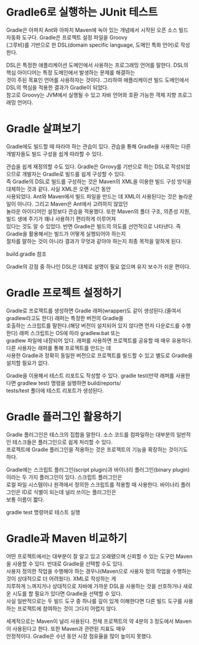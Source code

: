 # **Gradle6로 실행하는 JUnit 테스트**  
Gradle은 아파치 Ant와 아파치 Maven에 녹아 있는 개념에서 시작된 오픈 소스 빌드 자동화 도구다. Gradle은 프로젝트 설정 파일을 Groovy  
(그루비)를 기반으로 한 DSL(domain specific language, 도메인 특화 언어)로 작성한다.  
  
DSL은 특정한 애플리케이션 도메인에서 사용하는 프로그래밍 언어를 말한다. DSL의 핵심 아이디어는 특정 도메인에서 발생하는 문제를 해결하는  
것이 주된 목표인 언어를 사용하자는 것이다. 그리하여 애플리케이션 빌드 도메인에서 DSL의 핵심을 적용한 결과가 Gradle이 되었다.  
참고로 Groovy는 JVM에서 실행될 수 있고 자바 언어와 호환 가능한 객체 지향 프로그래밍 언어다.  
  
# **Gradle 살펴보기**  
Gradle에도 빌드할 때 따라야 하는 관습이 있다. 관습을 통해 Gradle을 사용하는 다른 개발자들도 빌드 구성을 쉽게 따라할 수 있다.  
  
관습을 쉽게 재정의할 수도 있다. Gradle은 Grrovy를 기반으로 하는 DSL로 작성되었으므로 개발자는 Gradle로 빌드를 쉽게 구성할 수 있다.  
즉 Gradle의 DSL로 빌드를 구성하는 것은 Maven의 XML을 이용한 빌드 구성 방식을 대체하는 것과 같다. 사실 XML은 오랜 시간 동안  
사용되었다. Ant와 Maven에서 빌드 파일을 만드는 데 XML이 사용된다는 것은 놀라운 일이 아니다. 그리고 Maven은 Ant에서 고려하지 않았던  
놀라운 아이디어인 설정보다 관습을 적용했다. 또한 Maven의 폴더 구조, 의존성 지원, 빌드 생애 주기가 꽤나 사용하기 편리하게 이루어져  
있다는 것도 알 수 있었다. 반면 Gradle은 빌드의 의도를 선언적으로 나타낸다. 즉 Gradle을 활용해서는 빌드가 어떻게 실행되어야 하는지  
절차를 말하는 것이 아니라 결과가 무엇과 같아야 하는지 최종 목적을 말하게 된다.  
  
build.gradle 참조  
  
Gradle의 강점 중 하나인 DSL은 대체로 설명이 필요 없으며 유지 보수가 쉬운 편이다.  
  
# **Gradle 프로젝트 설정하기**  
Gradle로 프로젝트를 생성하면 Gradle 래퍼(wrapper)도 같이 생성된다.(줄여서 gradlew라고도 한다) 래퍼는 특정한 버전의 Gradle을  
호출하는 스크립트를 말한다.(해당 버전이 설치되어 있지 않다면 먼저 다운로드를 수행한다) 래퍼 스크립트는 OS에 따라 gradlew.bat 또는  
gradlew 파일에 내장되어 있다. 래퍼를 사용하면 프로젝트를 공유할 때 매우 유용하다. 다른 사용자는 래퍼를 통해 프로젝트를 만드는 데  
사용한 Gradle과 정확히 동일한 버전으로 프로젝트를 빌드할 수 있고 별도로 Gradle을 설치할 필요가 없다.  
  
Gradle을 이용해서 테스트 리포트도 작성할 수 있다. gradle test(만약 래퍼를 사용한다면 gradlew test) 명령을 실행하면 build/reports/  
tests/test 폴더에 테스트 리포트가 생성된다.  
  
# **Gradle 플러그인 활용하기**  
Gradle 플러그인은 테스크의 집합을 말한다. 소스 코드를 컴파일하는 대부분의 일반적인 테스크들은 플러그인으로 쉽게 처리할 수 있다.  
프로젝트에 Gradle 플러그인을 적용하는 것은 프로젝트의 기능을 확장하는 것이기도 하다.  
  
Gradle에는 스크립트 플러그인(script plugin)과 바이너리 플러그인(binary plugin)이라는 두 가지 플러그인이 있다. 스크립트 플러그인은  
로컬 파일 시스템이나 원격에서 정의한 스크립트를 적용할 때 사용한다. 바이너리 플러그인은 ID로 식별이 되는데 널리 쓰이는 플러그인은  
보통 이름이 짧다.  
  
gradle test 명령어로 테스트 실행  
  
# **Gradle과 Maven 비교하기**  
어떤 프로젝트에서는 대부분이 잘 알고 있고 오래됐으며 신뢰할 수 있는 도구인 Maven을 사용할 수 있다. 반대로 Gradle을 선택할 수도 있다.  
사용자 정의한 작업을 수행해야 하는 경우나(Maven으로 사용자 정의 작업을 수행하는 것이 상대적으로 더 어려웠다). XML로 작성하는 게  
지루하게 느껴지거나 상대적으로 자바에 가까운 DSL을 사용하는 것을 선호하거나 새로운 시도를 할 필요가 있다면 Gradle을 선택할 수 있다.  
사실 일반적으로는 두 빌드 도구 중 하나를 깊이 있게 이해한다면 다른 빌드 도구를 사용하는 프로젝트에 참여하는 것이 그다지 어렵지 않다.  
  
세계적으로는 Maven이 널리 사용된다. 전체 프로젝트의 약 4분의 3 정도에서 Maven이 사용된다고 한다. 또한 Maven과 관련된 지표도 매우  
안정적이다. Gradle은 수년 동안 시장 점유율을 많이 높이지 못했다.